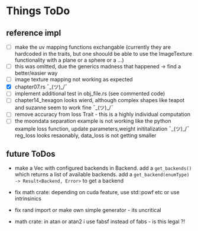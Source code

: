 # Things ToDo

## reference impl
- [ ] make the uv mapping functions exchangable (currently they are hardcoded in the traits, but one shoould be able to use the ImageTexture functionality with a plane or a sphere or a ...)
- [ ] this was omitted, due the generics madness that happened -> find a better/easier way
- [ ] image texture mapping not working as expected
- [x] chapter07.rs ¯\_(ツ)_/¯
- [ ] implement additional test in obj_file.rs (see commented code)
- [ ] chapter14_hexagon looks wierd, although complex shapes like teapot and suzanne seem to work fine   ¯\_(ツ)_/¯
- [ ] remove accuracy from loss Trait - this is a highly individual computation
- [ ] the moondata separation example is not working like the python example
loss function, update parameters,weight inititalization   ¯\_(ツ)_/¯  reg_loss looks resaonably, data_loss is not getting smaller

## future ToDos

- make a Vec with configured backends in Backend. add a ```get_backends()``` which returns a  list
of available backends. add a ```get_backend(enumType)  -> Result<Backend, Error>``` to get a backend

 
- fix math crate: depending on cuda feature, use std::powf etc or use intrinsinics
- fix rand import or make own simple generator  - its uncritical

- math crate: in atan or atan2 i use fabsf instead of fabs - is this legal ?!